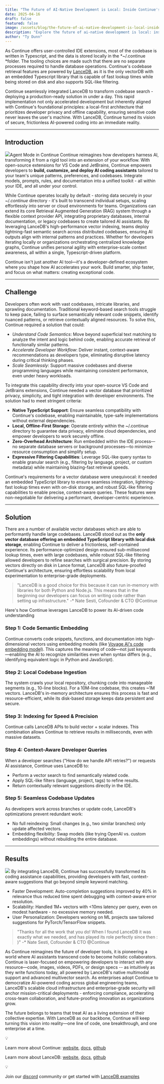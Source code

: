 ```yaml
---
title: "The Future of AI-Native Development is Local: Inside Continue's LanceDB-Powered Evolution"
date: 2025-04-16
draft: false
featured: false
image: /assets/blog/the-future-of-ai-native-development-is-local-inside-continues-lancedb-powered-evolution/the-future-of-ai-native-development-is-local-inside-continues-lancedb-powered-evolution.png
description: "Explore the future of ai-native development is local: inside continue's lancedb-powered evolution with practical insights and expert guidance from the LanceDB team."
author: "Ty Dunn"
---
```


As Continue offers user-controlled IDE extensions, most of the codebase is written in Typescript, and the data is stored locally in the *~/.continue *folder. The tooling choices are made such that there are no separate processes required to handle database operations. Continue's codebase retrieval features are powered by [LanceDB](https://github.com/lancedb/lancedb), as it is the only vectorDB with an embedded Typescript library that is capable of fast lookup times while being stored on disk and also supports SQL-like filtering. 

Continue seamlessly integrated LanceDB to transform codebase search - deploying a production-ready solution in under a day. This rapid implementation not only accelerated development but inherently aligned with Continue's foundational principles: a local-first architecture that prioritizes developer privacy and offline capability, ensuring sensitive code never leaves the user's machine. With LanceDB, Continue turned its vision of secure, frictionless AI-powered coding into an immediate reality.

---

## Introduction
![](__GHOST_URL__/content/images/2025/04/agent.gif)Agent Mode in Continue
Continue reimagines how developers harness AI, transforming it from a rigid tool into an extension of your workflow. With open-source extensions for VS Code and JetBrains, Continue empowers developers to **build, customize, **and** deploy AI coding assistants** tailored to your team's unique patterns, preferences, and codebases. Integrate models, prompts, rules, and documentation into a unified toolkit - all within your IDE, and all under your control.

While Continue operates locally by default - storing data securely in your ~/.*continue* directory - it's built to transcend individual setups, scaling effortlessly into server or cloud environments for teams. Organizations can extend its core Retrieval Augmented Generation (RAG) system through a flexible context provider API, integrating proprietary databases, internal documentation, or legacy codebases to create tailored AI assistants. By leveraging LanceDB's high-performance vector indexing, teams deploy lightning-fast semantic search across distributed codebases, ensuring AI outputs align with internal patterns and practices. Whether for developers iterating locally or organizations orchestrating centralized knowledge graphs, Continue unifies personal agility with enterprise-scale context awareness, all within a single, Typescript-driven platform.

Continue isn't just another AI tool—it's a developer-defined ecosystem where you shape how AI accelerates your work. Build smarter, ship faster, and focus on what matters: creating exceptional code.

---

## Challenge

Developers often work with vast codebases, intricate libraries, and sprawling documentation. Traditional keyword-based search tools struggle to keep pace, failing to surface semantically relevant code snippets, identify nuanced patterns, or retrieve contextually aligned resources. To solve this, Continue required a solution that could:

- *Understand Code Semantics*: Move beyond superficial text matching to analyze the intent and logic behind code, enabling accurate retrieval of functionally similar patterns.
- *Accelerate Developer Workflow*: Deliver instant, context-aware recommendations as developers type, eliminating disruptive latency during critical thinking phases.
- *Scale Seamlessly*: Support massive codebases and diverse programming languages while maintaining consistent performance, even under heavy workloads.

To integrate this capability directly into your open-source VS Code and JetBrains extensions, Continue needed a vector database that prioritized privacy, simplicity, and tight integration with developer environments. The solution had to meet stringent criteria:

- **Native TypeScript Support**: Ensure seamless compatibility with Continue's codebase, enabling maintainable, type-safe implementations without external dependencies.
- **Local, Offline-First Storage**: Operate entirely within the ~/.continue directory to guarantee data privacy, eliminate cloud dependencies, and empower developers to work securely offline.
- **Zero-Overhead Architecture**: Run embedded within the IDE process—no separate database servers or background processes—to minimize resource consumption and simplify setup.
- **Expressive Filtering Capabilities**: Leverage SQL-like query syntax to enable granular search (e.g., filtering by language, project, or custom metadata) while maintaining blazing-fast retrieval speeds.

Continue's requirements for a vector database were unequivocal: it needed an embedded TypeScript library to ensure seamless integration, lightning-fast lookup times even with on-disk storage, and robust SQL-like filtering capabilities to enable precise, context-aware queries. These features were non-negotiable for delivering a performant, developer-centric experience.

---

## Solution

There are a number of available vector databases which are able to performantly handle large codebases. LanceDB stood out as the **only vector database offering an embedded TypeScript library with local disk storage**, enabling Continue to deliver a frictionless, self-contained experience. Its performance-optimized design ensured sub-millisecond lookup times, even with large codebases, while robust SQL-like filtering allowed developers to refine searches with surgical precision. By storing vectors directly on disk in Lance format, LanceDB also future-proofed Continue's architecture, ensuring effortless scalability from local experimentation to enterprise-grade deployments.

>"LanceDB is a good choice for this because it can run in-memory with libraries for both Python and Node.js. This means that in the beginning our developers can focus on writing code rather than setting up infrastructure."
>-* Nate Sesti, Cofounder & CTO @Continue

Here's how Continue leverages LanceDB to power its AI-driven code understanding

### Step 1: Code Semantic Embedding

Continue converts code snippets, functions, and documentation into high-dimensional vectors using embedding models (like [Voyage AI's code embedding mode](https://blog.voyageai.com/2024/12/04/voyage-code-3/)l). This captures the meaning of code—not just keywords—enabling the AI to recognize similarities even when syntax differs (e.g., identifying equivalent logic in Python and JavaScript).

### Step 2: Local Codebase Ingestion

The system crawls your local repository, chunking code into manageable segments (e.g., 10-line blocks). For a 10M-line codebase, this creates ~1M vectors. LanceDB's in-memory architecture ensures this process is fast and resource-efficient, while its disk-based storage keeps data persistent and secure.

### Step 3: Indexing for Speed & Precision

Continue calls LanceDB APIs to build vector + scalar indexes. This combination allows Continue to retrieve results in milliseconds, even with massive datasets.

### Step 4: Context-Aware Developer Queries

When a developer searches ("How do we handle API retries?") or requests AI assistance, Continue uses LanceDB to:

- Perform a vector search to find semantically related code.
- Apply SQL-like filters (language, project, tags) to refine results.
- Return contextually relevant suggestions directly in the IDE.

### Step 5: Seamless Codebase Updates

As developers work across branches or update code, LanceDB's optimizations prevent redundant work:

- No full reindexing: Small changes (e.g., two similar branches) only update affected vectors.
- Embedding flexibility: Swap models (like trying OpenAI vs. custom embeddings) without rebuilding the entire database.

---

## Results
![](__GHOST_URL__/content/images/2025/04/Screenshot-2025-04-14-at-10.12.14-PM-2.png)
By integrating LanceDB, Continue has successfully transformed its coding assistance capabilities, providing developers with fast, context-aware suggestions that go beyond simple keyword matching. 

- Faster Development: Auto-completion suggestions improved by 40% in relevance thus reduced time spent debugging with context-aware error resolution.
- Scalability: Handled 1M+ vectors with <10ms latency per query, even on modest hardware - no excessive memory needed.
- User Personalization: Developers working on ML projects saw tailored suggestions for PyTorch/TensorFlow snippets.

>"Thanks for all the work that you do! When I found LanceDB it was exactly what we needed, and has played its role perfectly since then : )"
>-* Nate Sesti, Cofounder & CTO @Continue

As Continue reimagines the future of developer tools, it is pioneering a world where AI assistants transcend code to become holistic collaborators. Continue is laser-focused on empowering developers to interact with any resource—code, images, videos, PDFs, or design specs -- as intuitively as they write functions today, all powered by LanceDB's native multimodal support and advanced multivector search. As enterprises adopt Continue to democratize AI-powered coding across global engineering teams, LanceDB's scalable cloud infrastructure and enterprise-grade security will anchor mission-critical deployments - enforcing compliance, accelerating cross-team collaboration, and future-proofing innovation as organizations grow. 

The future belongs to teams that treat AI as a living extension of their collective expertise. With LanceDB as our backbone, Continue will keep turning this vision into reality—one line of code, one breakthrough, and one enterprise at a time.

💡

Learn more about Continue: [website](https://www.continue.dev/), [docs](https://docs.continue.dev/), [github](https://github.com/continuedev/continue)

Learn more about LanceDB: [website](https://lancedb.com/), [docs](https://lancedb.github.io/lancedb/), [github](https://github.com/lancedb/lancedb)

💡

Join our [discord](https://discord.gg/G5DcmnZWKB) community or get started with [LanceDB examples](https://github.com/lancedb/vectordb-recipes)

